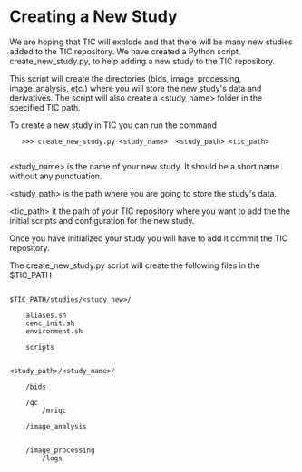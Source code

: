 Creating a New Study
====================

We are hoping that TIC will explode and that there will be many new
studies added to the TIC repository. We have created a Python script,
create_new_study.py, to help adding a new study to the TIC repository.

This script will create the directories (bids, image_processing,
image_analysis, etc.) where you will store the new study's data and
derivatives. The script will also create a <study_name> folder in the
specified TIC path.

To create a new study in TIC you can run the command

```
   >>> create_new_study.py <study_name>  <study_path> <tic_path>
   
```

<study_name> is the name of your new study. It should be a short name
without any punctuation.

<study_path> is the path where you are going to
store the study's data.

<tic_path> it the path of your TIC repository where you want to add the
the initial scripts and configuration for the new study.

Once you have initialized your study you will have to add it commit the
TIC repository.

The create_new_study.py script will create the following files in the
$TIC_PATH

```

$TIC_PATH/studies/<study_new>/

    aliases.sh
    cenc_init.sh
    environment.sh

    scripts


<study_path>/<study_name>/
    
    /bids
    
    /qc
        /mriqc
    
    /image_analysis
    
        
    /image_processing
        /logs



```

